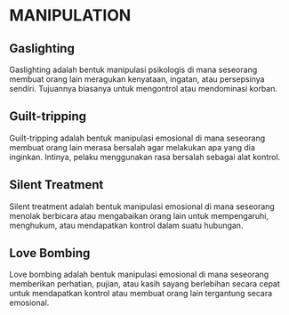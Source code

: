 # MANIPULATION

## Gaslighting

Gaslighting adalah bentuk manipulasi psikologis di mana seseorang membuat orang lain meragukan kenyataan, ingatan, atau persepsinya sendiri. Tujuannya biasanya untuk mengontrol atau mendominasi korban.

## Guilt-tripping

Guilt-tripping adalah bentuk manipulasi emosional di mana seseorang membuat orang lain merasa bersalah agar melakukan apa yang dia inginkan. Intinya, pelaku menggunakan rasa bersalah sebagai alat kontrol.

## Silent Treatment

Silent treatment adalah bentuk manipulasi emosional di mana seseorang menolak berbicara atau mengabaikan orang lain untuk mempengaruhi, menghukum, atau mendapatkan kontrol dalam suatu hubungan.

## Love Bombing

Love bombing adalah bentuk manipulasi emosional di mana seseorang memberikan perhatian, pujian, atau kasih sayang berlebihan secara cepat untuk mendapatkan kontrol atau membuat orang lain tergantung secara emosional.